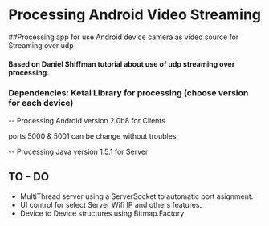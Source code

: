 Processing Android Video Streaming
==================================

##Processing app for use Android device camera as video source for Streaming over udp

#### Based on Daniel Shiffman tutorial about use of udp streaming over processing.

### Dependencies: Ketai Library for processing (choose version for each device)

-- Processing Android version 2.0b8 for Clients

ports 5000 & 5001 can be change without troubles

-- Processing Java version 1.5.1 for Server

## TO - DO

- MultiThread server using a ServerSocket to automatic port asignment.
- UI control for select Server Wifi IP and others features.
- Device to Device structures using Bitmap.Factory
